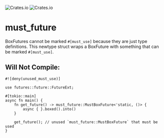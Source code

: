 ![Crates.io](https://img.shields.io/crates/l/must_future)
![Crates.io](https://img.shields.io/crates/v/must_future)

# must_future

BoxFutures cannot be marked `#[must_use]` because they are just type
definitions. This newtype struct wraps a BoxFuture with something that
can be marked `#[must_use]`.

## Will Not Compile:

```compile_fail
#![deny(unused_must_use)]

use futures::future::FutureExt;

#[tokio::main]
async fn main() {
    fn get_future() -> must_future::MustBoxFuture<'static, ()> {
        async { }.boxed().into()
    }

    get_future(); // unused `must_future::MustBoxFuture` that must be used
}
```
